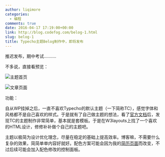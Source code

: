 ```yaml
---
author: liqimore
categories:
  - 编程
comments: true
date: 2016-04-17 17:19:00+00:00
link: http://blog.codefog.com/belog-1.html
slug: belog-1
title: Typecho主题Belog制作中，即将发布
---
```



推迟发布，期中考试..........




不多说，直接看预览：




![主题首页](http://old.timelovelife.com/work/img/index.png)




![文章页面](http://old.timelovelife.com/work/img/single.png)




功能：  

自从WP挂掉之后，一直不喜欢Typecho的默认主题（一下简称TC），感觉字体和风格都不是自己喜欢的样式。于是就有了自己做主题的想法，看了[官方文档](http://docs.typecho.org/themes/quick-tutorial)后，发现TC的主题制作非常简单，基本就是套模板。于是在W3layouts上找了一个喜欢的HTML设计，修修补补做个自己的主题吧。  

主题以极简为设计优化理念，尽量在稳定的基础上提高效率。博客嘛，不需要什么复杂的效果，简简单单内容好就好。配色方案可能会因为我的[简历页面](https://www.timelovelife.com)而改变，不过后续可能会加入配色修改的控制面板。


